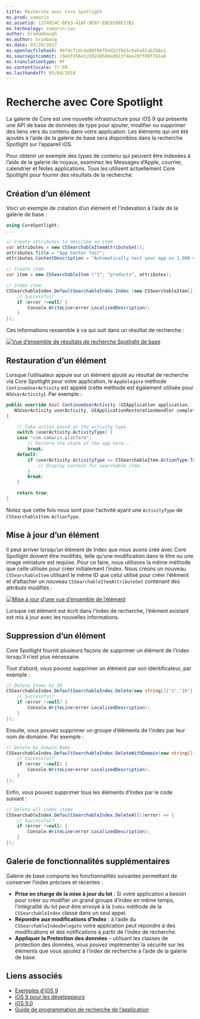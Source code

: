 ```yaml
---
title: Recherche avec Core Spotlight
ms.prod: xamarin
ms.assetid: 1374914C-0F63-41BF-BD97-EBCEE86E57B1
ms.technology: xamarin-ios
author: bradumbaugh
ms.author: brumbaug
ms.date: 03/20/2017
ms.openlocfilehash: 0074cfcdc4a80f66f64d12f8e5c0a5e81ab2b8a1
ms.sourcegitcommit: c9ebf456e1c6924956bedb13f4ea78ff09f7b1a0
ms.translationtype: MT
ms.contentlocale: fr-FR
ms.lasthandoff: 05/04/2018
---
```

# <a name="search-with-core-spotlight"></a>Recherche avec Core Spotlight

La galerie de Core est une nouvelle infrastructure pour iOS 9 qui présente une API de base de données de type pour ajouter, modifier ou supprimer des liens vers du contenu dans votre application. Les éléments qui ont été ajoutés à l’aide de la galerie de base sera disponibles dans la recherche Spotlight sur l’appareil iOS.

Pour obtenir un exemple des types de contenu qui peuvent être indexées à l’aide de la galerie de noyaux, examinez les Messages d’Apple, courrier, calendrier et Notes applications. Tous les utilisent actuellement Core Spotlight pour fournir des résultats de la recherche.

## <a name="creating-an-item"></a>Création d’un élément

Voici un exemple de création d’un élément et l’indexation à l’aide de la galerie de base :

```csharp
using CoreSpotlight;
...

// Create attributes to describe an item
var attributes = new CSSearchableItemAttributeSet();
attributes.Title = "App Center Test";
attributes.ContentDescription = "Automatically test your app on 1,000 devices in the cloud.";

// Create item
var item = new CSSearchableItem ("1", "products", attributes);

// Index item
CSSearchableIndex.DefaultSearchableIndex.Index (new CSSearchableItem[]{ item }, (error) => {
    // Successful?
    if (error !=null) {
        Console.WriteLine(error.LocalizedDescription);
    }
});
```

Ces informations ressemble à ce qui suit dans un résultat de recherche :

[![](corespotlight-images/corespotlight01.png "Vue d’ensemble de résultats de recherche Spotlight de base")](corespotlight-images/corespotlight01.png#lightbox)

## <a name="restoring-an-item"></a>Restauration d’un élément

Lorsque l’utilisateur appuie sur un élément ajouté au résultat de recherche via Core Spotlight pour votre application, le `AppDelegate` méthode `ContinueUserActivity` est appelé (cette méthode est également utilisée pour `NSUserActivity`). Par exemple :

```csharp
public override bool ContinueUserActivity (UIApplication application,
   NSUserActivity userActivity, UIApplicationRestorationHandler completionHandler)
{

    // Take action based on the activity type
    switch (userActivity.ActivityType) {
    case "com.xamarin.platform":
        // Restore the state of the app here...
        break;
    default:
        if (userActivity.ActivityType == CSSearchableItem.ActionType.ToString ()) {
            // Display content for searchable item...
        }
        break;
    }

    return true;
}
```

Notez que cette fois nous sont pour l’activité ayant une `ActivityType` de `CSSearchableItem.ActionType`.

## <a name="updating-an-item"></a>Mise à jour d’un élément

Il peut arriver lorsqu’un élément de Index que nous avons créé avec Core Spotlight doivent être modifiés, telle qu’une modification dans le titre ou une image miniature est requise. Pour ce faire, nous utilisons la même méthode que celle utilisée pour créer initialement l’index.
Nous créons un nouveau `CSSearchableItem` utilisant le même ID que celui utilisé pour créer l’élément et d’attacher un nouveau `CSSearchableItemAttributeSet` contenant des attributs modifiés :

[![](corespotlight-images/corespotlight02.png "Mise à jour d’une vue d’ensemble de l’élément")](corespotlight-images/corespotlight02.png#lightbox)

Lorsque cet élément est écrit dans l’index de recherche, l’élément existant est mis à jour avec les nouvelles informations.

## <a name="deleting-an-item"></a>Suppression d’un élément

Core Spotlight fournit plusieurs façons de supprimer un élément de l’index lorsqu’il n’est plus nécessaire.

Tout d’abord, vous pouvez supprimer un élément par son identificateur, par exemple :

```csharp
// Delete Items by ID
CSSearchableIndex.DefaultSearchableIndex.Delete(new string[]{"1","16"},(error) => {
    // Successful?
    if (error !=null) {
        Console.WriteLine(error.LocalizedDescription);
    }
});
```

Ensuite, vous pouvez supprimer un groupe d’éléments de l’index par leur nom de domaine. Par exemple :

```csharp
// Delete by Domain Name
CSSearchableIndex.DefaultSearchableIndex.DeleteWithDomain(new string[]{"domain-name"},(error) => {
    // Successful?
    if (error !=null) {
        Console.WriteLine(error.LocalizedDescription);
    }
});
```

Enfin, vous pouvez supprimer tous les éléments d’Index par le code suivant :

```csharp
// Delete all index items
CSSearchableIndex.DefaultSearchableIndex.DeleteAll((error) => {
    // Successful?
    if (error !=null) {
        Console.WriteLine(error.LocalizedDescription);
    }
});
```
## <a name="additional-core-spotlight-features"></a>Galerie de fonctionnalités supplémentaires

Galerie de base comporte les fonctionnalités suivantes permettant de conserver l’index précises et récentes :

- **Prise en charge de la mise à jour du lot** : Si votre application a besoin pour créer ou modifier un grand groupe d’index en même temps, l’intégralité du lot peut être envoyé à la `Index` méthode de la `CSSearchableIndex` classe dans un seul appel.
- **Répondre aux modifications d’Index** : à l’aide du `CSSearchableIndexDelegate` votre application peut répondre à des modifications et des notifications à partir de l’index de recherche.
- **Appliquer la Protection des données** – utilisant les classes de protection des données, vous pouvez implémenter la sécurité sur les éléments que vous ajoutez à l’index de recherche à l’aide de la galerie de base.



## <a name="related-links"></a>Liens associés

- [Exemples d’iOS 9](https://developer.xamarin.com/samples/ios/iOS9/)
- [iOS 9 pour les développeurs](https://developer.apple.com/ios/pre-release/)
- [iOS 9.0](https://developer.apple.com/library/prerelease/ios/releasenotes/General/WhatsNewIniOS/Articles/iOS9.html)
- [Guide de programmation de recherche de l’application](https://developer.apple.com/library/prerelease/ios/documentation/General/Conceptual/AppSearch/index.html#//apple_ref/doc/uid/TP40016308)
